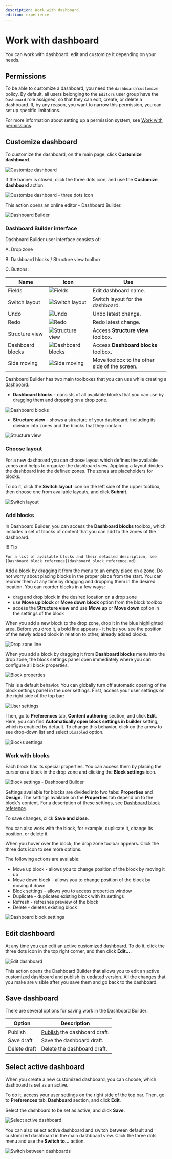 ```yaml
---
description: Work with dashboard.
edition: experience
---
```


# Work with dashboard

You can work with dashboard: edit and customize it depending on your needs.

## Permissions

To be able to customize a dashboard, you need the `dashboard/customize` policy.
By default, all users belonging to the `Editors` user group have the `Dashboard` role assigned, so that they can edit, create, or delete a dashboard.
If, by any reason, you want to narrow this permission, you can set up specific limitations.

For more information about setting up a permission system, see [Work with permissions](work_with_permissions.md).

## Customize dashboard

To customize the dashboard, on the main page, click **Customize dashboard**.

![Customize dashboard](customize_dashboard.png "Customize dashboard")

If the banner is closed, click the three dots icon, and use the **Customize dashboard** action.

![Customize dashboard - three dots icon](customize_dashboard_icon.png "Customize dashboard - three dots icon")

This action opens an online editor - Dashboard Builder.

![Dashboard Builder](dashboard_builder.png "Dashboard Builder")

### Dashboard Builder interface

Dashboard Builder user interface consists of:

A. Drop zone

B. Dashboard blocks / Structure view toolbox

C. Buttons:

|Name|Icon|Use|
--------|-----------|----------
|Fields|![Fields](dashboard_fields.png)|Edit dashboard name.|
|Switch layout|![Switch layout](dashboard_switch_layout.png)|Switch layout for the dashboard.|
|Undo|![Undo](dashboard_undo.png)|Undo latest change.|
|Redo|![Redo](dashboard_redo.png)|Redo latest change.|
|Structure view|![Structure view](dashboard_structure_view.png)|Access **Structure view** toolbox.|
|Dashboard blocks|![Dashboard blocks](dashboard_blocks.png)|Access **Dashboard blocks** toolbox.|
|Side moving|![Side moving](dashboard_side_moving.png)|Move toolbox to the other side of the screen.|

Dashboard Builder has two main toolboxes that you can use while creating a dashboard:

- **Dashboard blocks** - consists of all available blocks that you can use by dragging them and dropping on a drop zone.

![Dashboard blocks](dashboard_blocks_toolbox.png)

- **Structure view** - shows a structure of your dashboard, including its division into zones and the blocks that they contain.

![Structure view](dashboard_structure_view_toolbox.png)

### Choose layout

For a new dashboard you can choose layout which defines the available zones and helps to organize the dashboard view.
Applying a layout divides the dashboard into the defined zones.
The zones are placeholders for blocks.

To do it, click the **Switch layout** icon on the left side of the upper toolbox, then choose one from available layouts, and click **Submit**.

![Switch layout](dashboard_switch_layout_window.png)

### Add blocks

In Dashboard Builder, you can access the **Dashboard blocks** toolbox, which includes a set of blocks of content that you can add to the zones of the dashboard.

!!! Tip

    For a list of available blocks and their detailed description, see [Dashboard block reference](dashboard_block_reference.md).

Add a block by dragging it from the menu to an empty place on a zone.
Do not worry about placing blocks in the proper place from the start.
You can reorder them at any time by dragging and dropping them in the desired location.
You can reorder blocks in a few ways:

- drag and drop block in the desired location on a drop zone
- use **Move up block** or **Move down block** option from the block toolbox
- access the **Structure view** and use **Move up** or **Move down** option in the settings of the block

When you add a new block to the drop zone, drop it in the blue highlighted area.
Before you drop it, a bold line appears  - it helps you see the position of the newly added block in relation to other, already added blocks.

![Drop zone line](dashboard_blue_line.png)

When you add a block by dragging it from **Dashboard blocks** menu into the drop zone, the block settings panel open immediately where you can configure all block properties.

![Block properties](dashboard_block_properties.png)

This is a default behavior.
You can globally turn off automatic opening of the block settings panel in the user settings.
First, access your user settings on the right side of the top bar:

![User settings](user_settings_builder.png "User settings")

Then, go to **Preferences** tab, **Content authoring** section, and click **Edit**.
Here, you can find **Automatically open block settings in builder** setting, which is enabled by default.
To change this behavior, click on the arrow to see drop-down list and select `Disabled` option.

![Blocks settings](user_settings_blocks_builder.png "User settings - blocks settings")

### Work with blocks

Each block has its special properties.
You can access them by placing the cursor on a block in the drop zone and clicking the **Block settings** icon.

![Block settings - Dashboard Builder](block_settings_builder.png "Block settings - Dashboard Builder")

Settings available for blocks are divided into two tabs: **Properties** and **Design**.
The settings available on the **Properties** tab depend on to the block's content.
For a description of these settings, see [Dashboard block reference](dashboard_block_reference.md).

To save changes, click **Save and close**.

You can also work with the block, for example, duplicate it, change its position, or delete it.

When you hover over the block, the drop zone toolbar appears.
Click the three dots icon to see more options.

The following actions are available:

- Move up block - allows you to change position of the block by moving it up
- Move down block - allows you to change position of the block by moving it down
- Block settings - allows you to access properties window
- Duplicate - duplicates existing block with its settings
- Refresh - refreshes preview of the block
- Delete - deletes existing block

![Dashboard block settings](dashboard_block_actions.png "Dashboard block settings")

## Edit dashboard

At any time you can edit an active customized dashboard.
To do it, click the three dots icon in the top right corner, and then click **Edit...**.

![Edit dashboard](edit_active_dashboard.png "Edit dashboard")

This action opens the Dashboard Builder that allows you to edit an active customized dashboard and publish its updated version.
All the changes that you make are visible after you save them and go back to the dashboard.

## Save dashboard

There are several options for saving work in the Dashboard Builder:

|Option|Description|
|------|-----------|
|Publish|[Publish](publish_content.md) the dashboard draft. |
|Save draft|Save the dashboard draft.|
|Delete draft|Delete the dashboard draft.|

## Select active dashboard

When you create a new customized dashboard, you can choose, which dashboard is set as an active.

To do it, access your user settings on the right side of the top bar.
Then, go to **Preferences** tab, **Dashboard** section, and click **Edit**.

Select the dashboard to be set as active, and click **Save**.

![Select active dashboard](select_active_dashboard.png "Select active dashboard")

You can also select active dashboard and switch between default and customized dashboard in the main dashboard view.
Click the three dots menu and use the **Switch to...** action.

![Switch between dashboards](switch_dashboard.png "Switch between dashboards")